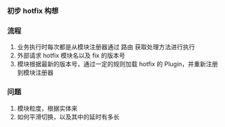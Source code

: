 ### 初步 hotfix 构想

### 流程

1. 业务执行时每次都是从模块注册器通过 路由 获取处理方法进行执行
2. 外部请求 hotfix 模块名以及 fix 的版本号
3. 模块根据最新的版本号，通过一定的规则加载 hotfix 的 Plugin，并重新注册到模块注册器

### 问题

1. 模块粒度，根据实体来
2. 如何平滑切换，以及其中的延时有多长
